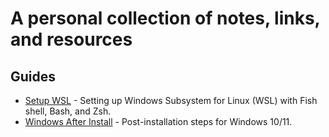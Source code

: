 # A personal collection of notes, links, and resources


## Guides
- [Setup WSL](Guides/WSL.md) - Setting up Windows Subsystem for Linux (WSL) with Fish shell, Bash, and Zsh.
- [Windows After Install](Guides/WindowsAfterInstall.md) - Post-installation steps for Windows 10/11.
